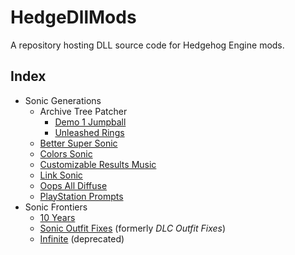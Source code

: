 # HedgeDllMods
A repository hosting DLL source code for Hedgehog Engine mods.

## Index
- Sonic Generations
  - Archive Tree Patcher
    - [Demo 1 Jumpball](Source/bb/ArchiveTreePatcher/Demo1Jumpball)
    - [Unleashed Rings](Source/bb/ArchiveTreePatcher/UnleashedRings)
  - [Better Super Sonic](Source/bb/BetterSuperSonic)
  - [Colors Sonic](Source/bb/ColorsSonic)
  - [Customizable Results Music](Source/bb/CustomizableResultsMusic)
  - [Link Sonic](Source/bb/LinkSonic)
  - [Oops All Diffuse](Source/bb/OopsAllDiffuse)
  - [PlayStation Prompts](Source/bb/PlayStationPrompts)
- Sonic Frontiers
  - [10 Years](Source/rangers/10Years)
  - [Sonic Outfit Fixes](Source/rangers/DLCOutfitFixes) (formerly *DLC Outfit Fixes*)
  - [Infinite](Source/rangers/Infinite) (deprecated)
